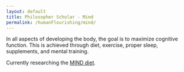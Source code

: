 ```yaml
---
layout: default
title: Philosopher Scholar - Mind
permalink: /humanFlourishing/mind/
---
```


In all aspects of developing the body, the goal is to maximize cognitive function. This is achieved through diet, exercise, proper sleep, supplements, and mental training.

Currently researching the [MIND diet](/MINDdiet/).
